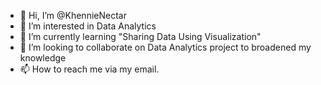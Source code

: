 - 👋 Hi, I’m @KhennieNectar
- 👀 I’m interested in Data Analytics
- 🌱 I’m currently learning "Sharing Data Using Visualization"
- 💞️ I’m looking to collaborate on Data Analytics project to broadened my knowledge
- 📫 How to reach me via my email.

<!---
KhennieNectar/KhennieNectar is a ✨ special ✨ repository because its `README.md` (this file) appears on your GitHub profile.
You can click the Preview link to take a look at your changes.
--->
